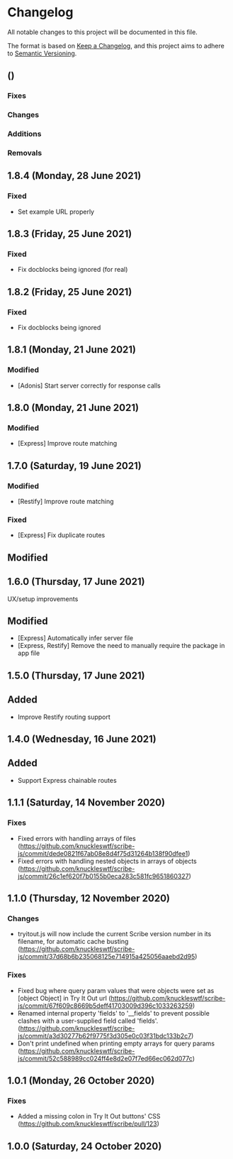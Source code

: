 # Changelog
All notable changes to this project will be documented in this file.

The format is based on [Keep a Changelog](https://keepachangelog.com/en/1.0.0/), and this project aims to adhere to [Semantic Versioning](https://semver.org/spec/v2.0.0.html).

## <Version> (<Release date>)
### Fixes

### Changes

### Additions

### Removals


## 1.8.4 (Monday, 28 June 2021)
### Fixed
- Set example URL properly

## 1.8.3 (Friday, 25 June 2021)
### Fixed
- Fix docblocks being ignored (for real)

## 1.8.2 (Friday, 25 June 2021)
### Fixed
- Fix docblocks being ignored

## 1.8.1 (Monday, 21 June 2021)
### Modified
- [Adonis] Start server correctly for response calls

## 1.8.0 (Monday, 21 June 2021)
### Modified
- [Express] Improve route matching

## 1.7.0 (Saturday, 19 June 2021)
### Modified
- [Restify] Improve route matching
### Fixed
- [Express] Fix duplicate routes

## Modified
## 1.6.0 (Thursday, 17 June 2021)
UX/setup improvements
## Modified
- [Express] Automatically infer server file
- [Express, Restify] Remove the need to manually require the package in app file

## 1.5.0 (Thursday, 17 June 2021)
## Added
- Improve Restify routing support
  
## 1.4.0 (Wednesday, 16 June 2021)
## Added
- Support Express chainable routes

## 1.1.1 (Saturday, 14 November 2020)
### Fixes
- Fixed errors with handling arrays of files (https://github.com/knuckleswtf/scribe-js/commit/dede0821f67ab08e8d4f75d31264b138f90dfee1)
- Fixed errors with handling nested objects in arrays of objects (https://github.com/knuckleswtf/scribe-js/commit/26c1ef620f7b0155b0eca283c581fc9651860327)

## 1.1.0 (Thursday, 12 November 2020)
### Changes
- tryitout.js will now include the current Scribe version number in its filename, for automatic cache busting (https://github.com/knuckleswtf/scribe-js/commit/37d68b6b235068125e714915a425056aaebd2d95)

### Fixes
- Fixed bug where query param values that were objects were set as [object Object] in Try It Out url (https://github.com/knuckleswtf/scribe-js/commit/67f609c8669b5deff41703009d396c1033263259)
- Renamed internal property 'fields' to '__fields' to prevent possible clashes with a user-supplied field called 'fields'. (https://github.com/knuckleswtf/scribe-js/commit/a3d30277b62f9775f3d305e0c03f31bdc133b2c7)
- Don't print undefined when printing empty arrays for query params (https://github.com/knuckleswtf/scribe-js/commit/52c588989cc024ff4e8d2e07f7ed66ec062d077c)

## 1.0.1 (Monday, 26 October 2020)
### Fixes
- Added a missing colon in Try It Out buttons' CSS (https://github.com/knuckleswtf/scribe/pull/123)

## 1.0.0 (Saturday, 24 October 2020)
